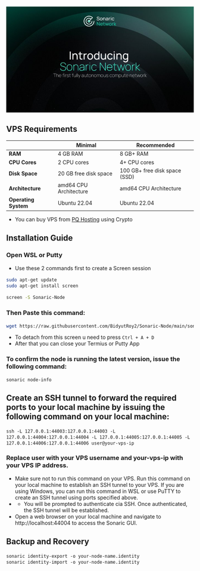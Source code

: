 <p align="center">
<img src='image.jpg' width='900'>
</p>

## VPS Requirements

|                | Minimal                  | Recommended                  |
|----------------|--------------------------|------------------------------|
| **RAM**        | 4 GB RAM                 | 8 GB+ RAM                    |
| **CPU Cores**  | 2 CPU cores              | 4+ CPU cores                 |
| **Disk Space** | 20 GB free disk space    | 100 GB+ free disk space (SSD)|
| **Architecture** | amd64 CPU Architecture | amd64 CPU Architecture       |
| **Operating System** | Ubuntu 22.04       | Ubuntu 22.04                 |

- You can buy VPS from [PQ Hosting](https://pq.hosting/en/vps) using Crypto

## Installation Guide

### Open WSL or Putty

- Use these 2 commands first to create a Screen session
```bash
sudo apt-get update
sudo apt-get install screen
```
```bash
screen -S Sonaric-Node
```
### Then Paste this command:
```bash
wget https://raw.githubusercontent.com/BidyutRoy2/Sonaric-Node/main/sonaric.sh && chmod +x sonaric.sh && ./sonaric.sh
```
- To detach from this screen u need to press `Ctrl + A + D`
- After that you can close your Termius or Putty App

### To confirm the node is running the latest version, issue the following command:
```
sonaric node-info
```

## Create an SSH tunnel to forward the required ports to your local machine by issuing the following command on your local machine:
```
ssh -L 127.0.0.1:44003:127.0.0.1:44003 -L 127.0.0.1:44004:127.0.0.1:44004 -L 127.0.0.1:44005:127.0.0.1:44005 -L 127.0.0.1:44006:127.0.0.1:44006 user@your-vps-ip
```
### Replace user with your VPS username and your-vps-ip with your VPS IP address.
- Make sure not to run this command on your VPS. Run this command on your local machine to establish an SSH tunnel to your VPS. If you are using Windows, you can run this command in WSL or use PuTTY to create an SSH tunnel using ports specified above.
- - You will be prompted to authenticate cia SSH. Once authenticated, the SSH tunnel will be established.
- Open a web browser on your local machine and navigate to http://localhost:44004 to access the Sonaric GUI.

## Backup and Recovery
```
sonaric identity-export -o your-node-name.identity
sonaric identity-import -o your-node-name.identity
```

